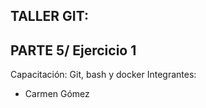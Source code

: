 ## TALLER GIT:

## PARTE 5/ Ejercicio 1
Capacitación: Git, bash y docker
Integrantes:
- Carmen Gómez
